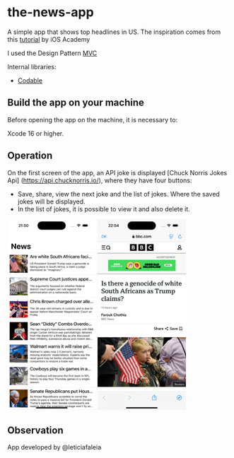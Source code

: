 # the-news-app
A simple app that shows top headlines in US. The inspiration comes from this [tutorial](https://www.youtube.com/watch?v=V2IfBdxjWs4&t=53s) by iOS Academy

I used the Design Pattern [MVC](https://www.devmedia.com.br/introducao-ao-padrao-mvc/29308)

Internal libraries:
- [Codable](https://developer.apple.com/documentation/foundation/archives_and_serialization/encoding_and_decoding_custom_types)

## Build the app on your machine
Before opening the app on the machine, it is necessary to:

Xcode 16 or higher.

## Operation
On the first screen of the app, an API joke is displayed [Chuck Norris Jokes Api] (https://api.chucknorris.io/), where they have four buttons:
- Save, share, view the next joke and the list of jokes. Where the saved jokes will be displayed.
- In the list of jokes, it is possible to view it and also delete it.

<img src="1.png" alt="newsHome" width="200"/> <img src="2.png" alt="newsHome" width="200"/>

## Observation
App developed by @leticiafaleia
